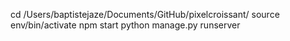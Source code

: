cd /Users/baptistejaze/Documents/GitHub/pixelcroissant/
source env/bin/activate
npm start
python manage.py runserver
